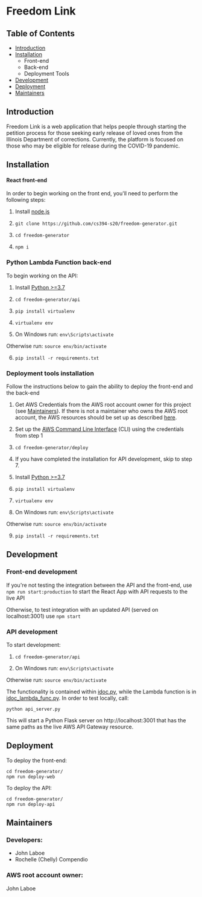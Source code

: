 <h1>Freedom Link</h1>

<h2>Table of Contents</h2>

 * [Introduction](#introduction)
 * [Installation](#installation)
   * Front-end
   * Back-end
   * Deployment Tools
 * [Development](#development)
 * [Deployment](#deployment)
 * [Maintainers](#maintainers)
 
 ## Introduction

Freedom Link is a web application that helps people through starting the petition process for those seeking early release of loved ones from the Illinois Department of corrections. Currently, the platform is focused on those who may be eligible for release during the COVID-19 pandemic. 

## Installation

<h4>React front-end</h4>

In order to begin working on the front end, you'll need to perform the following steps:

1. Install [node.js](https://nodejs.org/en/download/)

2. ```git clone https://github.com/cs394-s20/freedom-generator.git```

3. ```cd freedom-generator```

4. ```npm i```


<h3>Python Lambda Function back-end</h3>
To begin working on the API:

1. Install [Python >=3.7](https://www.python.org/downloads/)

2. ```cd freedom-generator/api```

3. ```pip install virtualenv```

4. ```virtualenv env```

5. On Windows run:
  ```env\Scripts\activate```
  
  Otherwise run:
  ```source env/bin/activate```
  
6. ```pip install -r requirements.txt```

<h3>Deployment tools installation</h3>
Follow the instructions below to gain the ability to deploy the front-end and the back-end

1. Get AWS Credentials from the AWS root account owner for this project (see [Maintainers](#maintainers)). If there is not a maintainer who owns the AWS root account, the AWS resources should be set up as described [here](#maintainers).

2. Set up the [AWS Command Line Interface](https://docs.aws.amazon.com/cli/latest/userguide/cli-chap-install.html) (CLI) using the credentials from step 1

3. ```cd freedom-generator/deploy```

4. If you have completed the installation for API development, skip to step 7.

5. Install [Python >=3.7](https://www.python.org/downloads/)

6. ```pip install virtualenv ```

7.  ```virtualenv env```

8. On Windows run:
  ```env\Scripts\activate```
  
  Otherwise run:
  ```source env/bin/activate```
  
9. ```pip install -r requirements.txt```


## Development

<h3>Front-end development</h3>

If you're not testing the integration between the API and the front-end, use ```npm run start:production``` to start the React App with API requests to the live API

Otherwise, to test integration with an updated API (served on localhost:3001) use ```npm start```


<h3>API development</h3>

To start development:

1. ```cd freedom-generator/api```

2. On Windows run:
  ```env\Scripts\activate```
  
  Otherwise run:
  ```source env/bin/activate```

The functionality is contained within [idoc.py](https://github.com/cs394-s20/freedom-generator/blob/master/api/idoc.py), while the Lambda function is in [idoc_lambda_func.py](idoc_lambda_func.py). In order to test locally, call:

```
python api_server.py
```

This will start a Python Flask server on http://localhost:3001 that has the same paths as the live AWS API Gateway resource.

## Deployment

To deploy the front-end:

```
cd freedom-generator/
npm run deploy-web
```

To deploy the API:

```
cd freedom-generator/
npm run deploy-api
```

## Maintainers 

<h3>Developers:</h3>
  
* John Laboe
* Rochelle (Chelly) Compendio

<h3>AWS root account owner:</h3> 

John Laboe

